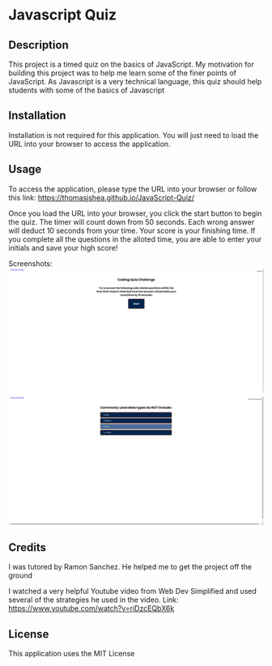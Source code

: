 # Javascript Quiz

## Description

This project is a timed quiz on the basics of JavaScript. My motivation for building this project was to help me learn some of the finer points of JavaScript. As Javascript is a very technical language, this quiz should help students with some of the basics of Javascript

## Installation

Installation is not required for this application. You will just need to load the URL into your browser to access the application. 

## Usage

To access the application, please type the URL into your browser or follow this link: https://thomasjshea.github.io/JavaScript-Quiz/

Once you load the URL into your browser, you click the start button to begin the quiz. The timer will count down from 50 seconds. Each wrong answer will deduct 10 seconds from your time. Your score is your finishing time. If you complete all the questions in the alloted time, you are able to enter your initials and save your high score!

Screenshots:
![Screenshot 1](./assets/images/Screenshot%201.png)
![Screenshot 2](./assets/images/Screenshot-2.png)

## Credits

I was tutored by Ramon Sanchez. He helped me to get the project off the ground

I watched a very helpful Youtube video from Web Dev Simplified and used several of the strategies he used in the video.
Link: https://www.youtube.com/watch?v=riDzcEQbX6k

## License

This application uses the MIT License
